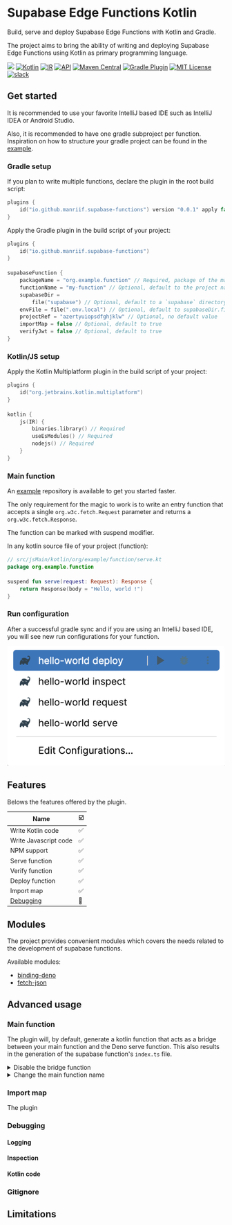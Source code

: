 [example]: https://github.com/manriif/supabase-edge-functions-kt-example

# Supabase Edge Functions Kotlin

Build, serve and deploy Supabase Edge Functions with Kotlin and Gradle.

The project aims to bring the ability of writing and deploying Supabase Edge Functions using Kotlin
as primary programming language.

[![](https://img.shields.io/badge/Stability-experimental-orange)]()
[![Kotlin](https://img.shields.io/badge/kotlin-2.0.0-blue.svg?logo=kotlin)](http://kotlinlang.org)
[![IR](https://img.shields.io/badge/Kotlin%2FJS-IR_only-yellow)](https://kotl.in/jsirsupported)
[![API](https://img.shields.io/badge/API-dokka-green)]()
[![Maven Central](https://img.shields.io/maven-central/v/io.github.manriif.supabase-functions?label=MavenCentral&logo=apache-maven)](https://search.maven.org/artifact/org.jetbrains.dokka/io.github.manriif.supabase-functions)
[![Gradle Plugin](https://img.shields.io/gradle-plugin-portal/v/io.github.manriif.supabase-functions?label=Gradle&logo=gradle)](https://plugins.gradle.org/plugin/io.github.manriif.supabase-functions)
[![MIT License](https://img.shields.io/badge/License-MIT-green.svg)](https://choosealicense.com/licenses/mit/)
[![slack](https://img.shields.io/badge/slack-%23supabase--kt-purple.svg?logo=slack)](https://kotlinlang.slack.com/archives/C06QXPC7064)

## Get started

It is recommended to use your favorite IntelliJ based IDE such as IntelliJ IDEA or Android Studio.

Also, it is recommended to have one gradle subproject per function.
Inspiration on how to structure your gradle project can be found in the [example][example].

### Gradle setup

If you plan to write multiple functions, declare the plugin in the root build script:

```kotlin
plugins {
    id("io.github.manriif.supabase-functions") version "0.0.1" apply false
}
```

Apply the Gradle plugin in the build script of your project:

```kotlin
plugins {
    id("io.github.manriif.supabase-functions")
}

supabaseFunction {
    packageName = "org.example.function" // Required, package of the main function
    functionName = "my-function" // Optional, default to the project name
    supabaseDir =
        file("supabase") // Optional, default to a `supabase` directory in the root project 
    envFile = file(".env.local") // Optional, default to supabaseDir.file(".env.local")
    projectRef = "azertyuiopsdfghjklw" // Optional, no default value
    importMap = false // Optional, default to true
    verifyJwt = false // Optional, default to true
}
```

### Kotlin/JS setup

Apply the Kotlin Multiplatform plugin in the build script of your project:

```kotlin
plugins {
    id("org.jetbrains.kotlin.multiplatform")
}

kotlin {
    js(IR) {
        binaries.library() // Required
        useEsModules() // Required
        nodejs() // Required
    }
}
```

### Main function

An [example][example] repository is available
to get you started faster.

The only requirement for the magic to work is to write an entry function that accepts a
single `org.w3c.fetch.Request` parameter and returns a `org.w3c.fetch.Response`.

The function can be marked with suspend modifier.

In any kotlin source file of your project (function):

```kotlin
// src/jsMain/kotlin/org/example/function/serve.kt
package org.example.function

suspend fun serve(request: Request): Response {
    return Response(body = "Hello, world !")
}
```

### Run configuration

After a successful gradle sync and if you are using an IntelliJ based IDE, you will see new run configurations for your function.

<picture>
  <source media="(prefers-color-scheme: dark)" srcset="./docs/run_config_dark.png">
  <source media="(prefers-color-scheme: light)" srcset="./docs/run_config_light.png">
  <img alt="Run configurations" src="./docs/run_config_light.png">
</picture>

## Features

Belows the features offered by the plugin.

| Name                    | ☑️  |
|-------------------------|-----|
| Write Kotlin code       | ✅️  |
| Write Javascript code   | ✅️  |
| NPM support             | ✅️  |
| Serve function          | ✅️  |
| Verify function         | ✅️  |
| Deploy function         | ✅️  |
| Import map              | ✅️  |
| [Debugging](#debugging) | 🚧️ |

## Modules

The project provides convenient modules which covers the needs related to the development of supabase
functions.

Available modules:

- [binding-deno](modules/binding-deno/MODULE.md)
- [fetch-json](modules/fetch-json/MODULE.md)

## Advanced usage

### Main function

The plugin will, by default, generate a kotlin function that acts as a bridge between your main 
function and the Deno serve function. This also results in the generation of the supabase function's 
`index.ts` file.

<details>
  <summary>Disable the bridge function</summary>

If, for some reasons you do not want this behaviour, you can simply disable the task:

```kotlin
// function/build.gradle.kts

tasks {
    supabaseFunctionGenerateKotlinBridge {
        enabled = false
    }
}
```

It is then your responsibility to connect the two worlds.

</details>

<details>
  <summary>Change the main function name</summary>

By default the main function name is `serve`.
If this name struggles seducing you, you can change it by editing your function level build script.
Let's say you want your main function to be named `handleRequest`:

```kotlin
// function/build.gradle.kts

tasks {
    supabaseFunctionGenerateKotlinBridge {
        mainFunctionName = "handleRequest"
    }
}
```

After that, your main function should looks like: 

```kotlin
// src/jsMain/kotlin/org/example/function/serve.kt
package org.example.function

suspend fun handleRequest(request: Request): Response {
    return Response(body = "Hello, world !")
}
```
</details>

### Import map

The plugin 

### Debugging

#### Logging

#### Inspection

#### Kotlin code

### Gitignore

## Limitations